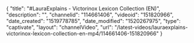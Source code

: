 {
    "title": "#LauraExplains - Victorinox Lexicon Collection (EN)",
    "description": "",
    "channelid": "114661406",
    "videoid": "151820966",
    "date_created": "1519778785",
    "date_modified": "1520267975",
    "type": "captivate",
    "layout": "channelVideo",
    "url": "\/latest-videos\/lauraexplains-victorinox-lexicon-collection-en-mp4\/114661406-151820966"
}